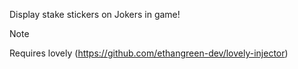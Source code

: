 Display stake stickers on Jokers in game!



> [!NOTE]
> Requires lovely (https://github.com/ethangreen-dev/lovely-injector) 
